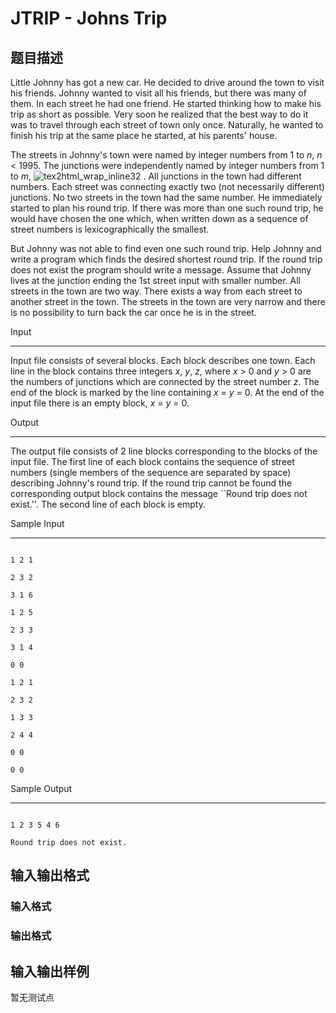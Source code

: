 # JTRIP - Johns Trip

## 题目描述

Little Johnny has got a new car. He decided to drive around the town to visit his friends. Johnny wanted to visit all his friends, but there was many of them. In each street he had one friend. He started thinking how to make his trip as short as possible. Very soon he realized that the best way to do it was to travel through each street of town only once. Naturally, he wanted to finish his trip at the same place he started, at his parents' house.

The streets in Johnny's town were named by integer numbers from 1 to _n_, _n_ < 1995. The junctions were independently named by integer numbers from 1 to _m_, ![tex2html_wrap_inline32](http://uva.onlinejudge.org/external/3/302img1.gif) . All junctions in the town had different numbers. Each street was connecting exactly two (not necessarily different) junctions. No two streets in the town had the same number. He immediately started to plan his round trip. If there was more than one such round trip, he would have chosen the one which, when written down as a sequence of street numbers is lexicographically the smallest.

But Johnny was not able to find even one such round trip. Help Johnny and write a program which finds the desired shortest round trip. If the round trip does not exist the program should write a message. Assume that Johnny lives at the junction ending the 1st street input with smaller number. All streets in the town are two way. There exists a way from each street to another street in the town. The streets in the town are very narrow and there is no possibility to turn back the car once he is in the street.

Input

-------------------------------------------------

Input file consists of several blocks. Each block describes one town. Each line in the block contains three integers _x_, _y_, _z_, where _x_ > 0 and _y_ > 0 are the numbers of junctions which are connected by the street number _z_. The end of the block is marked by the line containing _x_ = _y_ = 0. At the end of the input file there is an empty block, _x_ = _y_ = 0.

Output

--------------------------------------------------

The output file consists of 2 line blocks corresponding to the blocks of the input file. The first line of each block contains the sequence of street numbers (single members of the sequence are separated by space) describing Johnny's round trip. If the round trip cannot be found the corresponding output block contains the message ``Round trip does not exist.''. The second line of each block is empty.

Sample Input

--------------------------------------------------------

```

1 2 1

2 3 2

3 1 6

1 2 5

2 3 3

3 1 4

0 0

1 2 1

2 3 2

1 3 3

2 4 4

0 0

0 0

```

Sample Output

---------------------------------------------------------

```

1 2 3 5 4 6

Round trip does not exist.

```

## 输入输出格式

### 输入格式

### 输出格式

## 输入输出样例

暂无测试点

